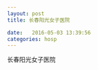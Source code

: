 ```yaml
--- 
layout: post 
title: 长春阳光女子医院

date:   2016-05-03 13:39:56 
categories: hosp 
--- 
```

   
长春阳光女子医院
